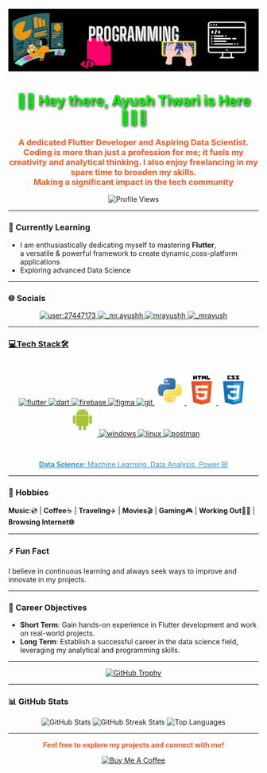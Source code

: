 ![MasterHead](https://github.com/Khuza1ma/Khuza1ma/blob/main/banner.gif)
<h1 align="center" style="color: #00FF00; text-shadow: 2px 2px 5px #000;">👋🏻 Hey there, Ayush Tiwari is Here 👨🏻‍💻</h1>
<h3 align="center" style="color: #FF5722;">
   A dedicated Flutter Developer and Aspiring Data Scientist. 
   Coding is more than just a profession for me; it fuels my creativity and analytical thinking. 
   I also enjoy freelancing in my spare time to broaden my skills. <br>
    Making a significant impact in the tech community
</h3>

<p align="center"> 
  <img src="https://komarev.com/ghpvc/?username=mr-ayushh&label=Profile%20views&color=0e75b6&style=flat" alt="Profile Views" /> 
</p>

---
### 🌱 Currently Learning
- I am enthusiastically dedicating myself to mastering **Flutter**, <br>
   a versatile & powerful framework to create dynamic,coss-platform applications
- Exploring advanced Data Science

---

### 🌐 Socials 
<p align="center">
     </a>
  <a href="https://stackoverflow.com/users/27447173" target="_blank">
    <img src="https://raw.githubusercontent.com/rahuldkjain/github-profile-readme-generator/master/src/images/icons/Social/stack-overflow.svg" alt="user:27447173" height="40" width="40" />
  </a>
  <a href="https://instagram.com/_mr.ayushh" target="_blank">
    <img src="https://raw.githubusercontent.com/rahuldkjain/github-profile-readme-generator/master/src/images/icons/Social/instagram.svg" alt="_mr.ayushh" height="40" width="40" />
  </a>

  </a>
  <a href="https://linkedin.com/in/mrayushh" target="_blank">
    <img src="https://raw.githubusercontent.com/rahuldkjain/github-profile-readme-generator/master/src/images/icons/Social/linked-in-alt.svg" alt="mrayushh" height="40" width="40" />
  <a href="https://twitter.com/_mrayushh" target="_blank">
    <img src="https://raw.githubusercontent.com/rahuldkjain/github-profile-readme-generator/master/src/images/icons/Social/twitter.svg" alt="_mrayush" height="40" width="40" />
</p>

---

### 💻Tech Stack🛠️
<br>
<p align="center"> 
  <a href="https://flutter.dev" target="_blank" rel="noreferrer"> 
    <img src="https://www.vectorlogo.zone/logos/flutterio/flutterio-icon.svg" alt="flutter" width="60" height="60"/> 
  </a>
  <a href="https://dart.dev" target="_blank" rel="noreferrer"> 
    <img src="https://www.vectorlogo.zone/logos/dartlang/dartlang-icon.svg" alt="dart" width="60" height="60"/> 
  </a>
     <a href="https://firebase.google.com/" target="_blank" rel="noreferrer"> 
    <img src="https://www.vectorlogo.zone/logos/firebase/firebase-icon.svg" alt="firebase" width="60" height="60"/> 
  </a>
   <a href="https://www.figma.com/" target="_blank" rel="noreferrer"> 
    <img src="https://www.vectorlogo.zone/logos/figma/figma-icon.svg" alt="figma" width="60" height="60"/> 
  </a>
     <a href="https://git-scm.com/" target="_blank" rel="noreferrer"> 
    <img src="https://www.vectorlogo.zone/logos/git-scm/git-scm-icon.svg" alt="git" width="60" height="60"/> 
  </a>
  <a href="https://www.python.org" target="_blank" rel="noreferrer"> 
    <img src="https://raw.githubusercontent.com/devicons/devicon/master/icons/python/python-original.svg" alt="python" width="60" height="60"/> 
  </a>
  <a href="https://www.w3.org/html/" target="_blank" rel="noreferrer"> 
    <img src="https://raw.githubusercontent.com/devicons/devicon/master/icons/html5/html5-original-wordmark.svg" alt="html5" width="60" height="60"/> 
  </a>
  <a href="https://www.w3schools.com/css/" target="_blank" rel="noreferrer"> 
    <img src="https://raw.githubusercontent.com/devicons/devicon/master/icons/css3/css3-original-wordmark.svg" alt="css3" width="60" height="60"/> 
  </a>
   <a href="https://developer.android.com" target="_blank" rel="noreferrer"> 
    <img src="https://raw.githubusercontent.com/devicons/devicon/master/icons/android/android-original-wordmark.svg" alt="android" width="60" height="60"/> 
  </a>
  <a href="https://www.microsoft.com/en-us/windows" target="_blank" rel="noreferrer"> 
    <img src="https://www.vectorlogo.zone/logos/microsoft/microsoft-icon.svg" alt="windows" width="60" height="60"/>
  </a>
  <a href="https://www.linux.org/" target="_blank" rel="noreferrer"> 
    <img src="https://www.vectorlogo.zone/logos/linux/linux-icon.svg" alt="linux" width="60" height="60"/> 
  </a>
  <a href="https://www.postman.com/" target="_blank" rel="noreferrer"> 
    <img src="https://www.vectorlogo.zone/logos/getpostman/getpostman-icon.svg" alt="postman" width="60" height="60"/> 
  </a>
</p>
<br>
<p align="center" style="color: #2196F3;">
  <u><strong>Data Science</strong>: Machine Learning, Data Analysis, Power BI</u>
</p>

---

### 🎵 Hobbies
 **Music**:💿  |  **Coffee**☕  |   **Traveling**✈️  |   **Movies**🎬  |   **Gaming**🎮  |   **Working Out**🏋🏻   |  **Browsing Internet🌐**

---

### ⚡ Fun Fact
I believe in continuous learning and always seek ways to improve and innovate in my projects.

---

### 🎯 Career Objectives
- **Short Term**: Gain hands-on experience in Flutter development and work on real-world projects.
- **Long Term**: Establish a successful career in the data science field, leveraging my analytical and programming skills.

---

<p align="center"> 
  <a href="https://github.com/ryo-ma/github-profile-trophy">
    <img src="https://github-profile-trophy.vercel.app/?username=mr-ayushh" alt="GitHub Trophy" />
  </a> 
</p>

---

### 📊 GitHub Stats
<p align="center">
  <img src="https://github-readme-stats.vercel.app/api?username=mr-ayushh&show_icons=true&theme=radical" alt="GitHub Stats" />
  <img src="https://github-readme-streak-stats.herokuapp.com/?user=mr-ayushh&theme=radical" alt="GitHub Streak Stats" />
  <img src="https://github-readme-stats.vercel.app/api/top-langs/?username=mr-ayushh&layout=compact&theme=radical" alt="Top Languages" />
</p>

---

<p align="center" style="color: #FF5722; animation: glow 1.5s infinite alternate;">
  <strong>Feel free to explore my projects and connect with me!</strong>
</p>

<p align="center">
  <a href="https://www.buymeacoffee.com/mrayushh" target="_blank">
    <img src="https://cdn.buymeacoffee.com/buttons/v2/default-yellow.png" alt="Buy Me A Coffee" width="217" height="60" />
  </a>
</p>
